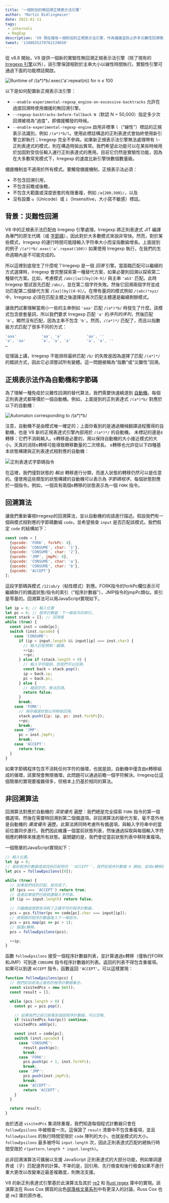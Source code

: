 ```yaml
---
title: '一個附加的無回溯正規表示法引擎'
author: 'Martin Bidlingmaier'
date: 2021-01-11
tags:
 - internals
 - RegExp
description: 'V8 現在擁有一個附加的正規表示法引擎，作為備援並防止許多災難性回溯情況。'
tweet: '1348635270762139650'
---
```

從 v8.8 開始，V8 提供一個新的實驗性無回溯正規表示法引擎（除了現有的 [Irregexp 引擎](https://blog.chromium.org/2009/02/irregexp-google-chromes-new-regexp.html)以外），該引擎保證相對於主串大小以線性時間執行。實驗性引擎可通過下面的功能標誌開啟。

<!--truncate-->
![Runtime of `/(a*)*b/.exec('a'.repeat(n))` for n ≤ 100](/_img/non-backtracking-regexp/runtime-plot.svg)

以下是如何配置新正規表示法引擎：

- `--enable-experimental-regexp_engine-on-excessive-backtracks` 允許在過度回溯時使用備援的無回溯引擎。
- `--regexp-backtracks-before-fallback N`（默認 N = 50,000）指定多少次回溯被視為“過度”，即備援觸發的時候。
- `--enable-experimental-regexp-engine` 啟用非標準 `l`（“線性”）標誌的正規表示法識別，例如 `/(a*)*b/l`。使用此標誌構造的正則表達式會始終使用新引擎立即執行；Irregexp 完全不參與。如果新正規表示法引擎無法處理帶有 `l`-正則表達式的模式，則在構造時拋出異常。我們希望此功能可以在某些時候用於加固對受信任輸入運行正則表達式的應用。目前它仍然是實驗性功能，因為在大多數常見模式下，Irregexp 的速度比新引擎快數個數量級。

備援機制並不適用於所有模式。要觸發備援機制，正規表示法必須：

- 不包含回溯引用，
- 不包含前瞻或後瞻，
- 不包含大範圍或深度嵌套的有限重複，例如 `/a{200,500}/`，以及
- 沒有設置 `u`（Unicode）或 `i`（Insensitive，大小寫不敏感）標誌。

## 背景：災難性回溯

V8 中的正規表示法匹配由 Irregexp 引擎處理。Irregexp 將正則表達式 JIT 編譯為專門的原生代碼（或 [字節碼](/blog/regexp-tier-up)），因此對於大多數模式來說非常快。然而，對於某些模式，Irregexp 的運行時間可能隨輸入字符串大小而呈指數級增長。上面提到的例子 `/(a*)*b/.exec('a'.repeat(100))` 如果使用 Irregexp 執行，在我們的生命週期內是不可能完成的。

所以這裡到底發生了什麼呢？Irregexp 是一個 *回溯* 引擎。當面臨匹配可以繼續的方式選擇時，Irregexp 會完整探索第一種替代方案，如果必要則回溯以探索第二種替代方案。比如，考慮模式 `/abc|[az][by][0-9]/` 與主串 `'ab3'` 匹配。此時 Irregexp 嘗試首先匹配 `/abc/`，並在第二個字符失敗。然後它回溯兩個字符並成功匹配第二個替代方案 `/[az][by][0-9]/`。在帶有量詞的模式例如 `/(abc)*xyz/` 中，Irregexp 必須在匹配主體之後選擇是再次匹配主體還是繼續剩餘模式。

讓我們試著理解當用小一些的主串例如 `'aaa'` 匹配 `/(a*)*b/` 時發生了什麼。該模式包含嵌套量詞，所以我們要求 Irregexp 匹配 `'a'` 的*序列的序列*，然後匹配 `'b'`。顯然沒有匹配，因為主串不包含 `'b'`。然而，`/(a*)*/` 匹配了，而且以指數級方式匹配了很多不同的方式：

```js
'aaa'           'aa', 'a'           'aa', ''
'a', 'aa'       'a', 'a', 'a'       'a', 'a', ''
…
```

從理論上講，Irregexp 不能排除最終匹配 `/b/` 的失敗是因為選擇了匹配 `/(a*)*/` 的錯誤方式，因此它必須嘗試所有變體。這一問題被稱為“指數”或“災難性”回溯。

## 正規表示法作為自動機和字節碼

為了理解一種免疫於災難性回溯的替代算法，我們需要快速繞道到 [自動機](https://en.wikipedia.org/wiki/Nondeterministic_finite_automaton)。每個正則表達式都等價於一個自動機。例如，上面提到的正則表達式 `/(a*)*b/` 對應於以下的自動機：

![Automaton corresponding to `/(a*)*b/`](/_img/non-backtracking-regexp/example-automaton.svg)

注意，自動機不是由模式唯一確定的；上面你看到的是通過機械翻譯過程獲得的自動機，也是 V8 新的正規表達式引擎內部用於 `/(a*)*/` 的自動機。
未標記的邊是ε轉移：它們不消耗輸入。ε轉移是必要的，用以保持自動機的大小接近模式的大小。天真的消除ε轉移可能導致轉移數量的二次增長。
ε轉移也允許從以下四種基本狀態構建與正則表達式相對應的自動機：

![正則表達式字節碼指令](/_img/non-backtracking-regexp/state-types.svg)

在這裡，我們僅對狀態的 *輸出* 轉移進行分類，而進入狀態的轉移仍然可以是任意的。僅使用這些類型的狀態構建的自動機可以表示為 *字節碼程序*，每個狀態對應於一個指令。例如，一個具有兩個ε轉移的狀態表示為一個 `FORK` 指令。

## 回溯算法

讓我們重新審視Irregexp的回溯算法，並以自動機的術語進行描述。假設我們有一個與模式相對應的字節碼數組 `code`，並希望檢查 `input` 是否匹配該模式。我們假定 `code` 的結構如下：

```js
const code = [
  {opcode: 'FORK', forkPc: 4},
  {opcode: 'CONSUME', char: '1'},
  {opcode: 'CONSUME', char: '2'},
  {opcode: 'JMP', jmpPc: 6},
  {opcode: 'CONSUME', char: 'a'},
  {opcode: 'CONSUME', char: 'b'},
  {opcode: 'ACCEPT'}
];
```

這段字節碼與模式 `/12|ab/y`（粘性模式）對應。FORK指令的forkPc欄位表示可繼續執行的備選狀態/指令的索引（“程序計數器”），JMP指令的jmpPc類似。索引是零基的。回溯算法可以用JavaScript實現如下。

```js
let ip = 0; // 輸入位置
let pc = 0; // 程序計數器：下一條指令的索引。
const stack = []; // 回溯棧
while (true) {
  const inst = code[pc];
  switch (inst.opcode) {
    case 'CONSUME':
      if (ip < input.length && input[ip] === inst.char) {
        // 輸入匹配預期：繼續。
        ++ip;
        ++pc;
      } else if (stack.length > 0) {
        // 輸入字符錯誤，但我們可以回溯。
        const back = stack.pop();
        ip = back.ip;
        pc = back.pc;
      } else {
        // 錯誤字符，無法回溯。
        return false;
      }
      break;
    case 'FORK':
      // 保存備選狀態以供稍後回溯。
      stack.push({ip: ip, pc: inst.forkPc});
      ++pc;
      break;
    case 'JMP':
      pc = inst.jmpPc;
      break;
    case 'ACCEPT':
      return true;
  }
}
```

如果字節碼程序包含不消耗任何字符的循環，也就是說，自動機中僅含由ε轉移組成的循環，該實現會無限循環。此問題可以通過前瞻一個字符解決。Irregexp比這個簡單的實現要複雜得多，但根本上仍基於相同的算法。

## 非回溯算法

回溯算法對應於自動機的 *深度優先* 遍歷：我們總是完全探索 `FORK` 指令的第一個備選項，然後在需要時回溯到第二個備選項。非回溯算法的替代方案，毫不意外地是自動機的 *廣度優先* 遍歷。此算法將同時考慮所有備選項，與輸入字符串中的當前位置同步進行。我們因此維護一個當前狀態列表，然後通過採取與每個輸入字符相應的轉移來推進所有狀態。最關鍵的是，我們會從當前狀態列表中移除重複項。

一個簡單的JavaScript實現如下：

```js
// 輸入位置。
let ip = 0;
// 當前程序計數器值或找到匹配時的 `'ACCEPT'`。我們從程序計數器 0 開始，並按ε轉移跟進。
let pcs = followEpsilons([0]);

while (true) {
  // 如果我們找到匹配，就完成了。
  if (pcs === 'ACCEPT') return true;
  // 或者如果我們已經耗盡輸入字符串。
  if (ip >= input.length) return false;

  // 只繼續處理那些消耗了正確字符的程序計數器。
  pcs = pcs.filter(pc => code[pc].char === input[ip]);
  // 將剩餘的程序計數器進入下一條指令。
  pcs = pcs.map(pc => pc + 1);
  // 跟進ε轉移。
  pcs = followEpsilons(pcs);

  ++ip;
}
```

函數 `followEpsilons` 接受一個程序計數器列表，並計算通過ε轉移（僅執行FORK和JMP）可到達 `CONSUME` 指令程序計數器的列表。返回的列表不得包含重複項。如果可以到達 `ACCEPT` 指令，函數返回 `'ACCEPT'`。可以這樣實現：

```js
function followEpsilons(pcs) {
  // 我們到目前為止看到的程序計數器集合。
  const visitedPcs = new Set();
  const result = [];

  while (pcs.length > 0) {
    const pc = pcs.pop();

    // 如果我們之前已經看到過該程序計數器，可以忽略。
    if (visitedPcs.has(pc)) continue;
    visitedPcs.add(pc);

    const inst = code[pc];
    switch (inst.opcode) {
      case 'CONSUME':
        result.push(pc);
        break;
      case 'FORK':
        pcs.push(pc + 1, inst.forkPc);
        break;
      case 'JMP':
        pcs.push(inst.jmpPc);
        break;
      case 'ACCEPT':
        return 'ACCEPT';
    }
  }

  return result;
}
```

由於透過 `visitedPcs` 集消除重複，我們知道每個程式計數器只會在 `followEpsilons` 中被檢查一次。這保證了 `result` 清單中不包含重複項，並且 `followEpsilons` 的執行時間受限於 `code` 陣列的大小，也就是模式的大小。`followEpsilons` 最多被呼叫 `input.length` 次，因此正則表達式匹配的總執行時間受限於 `𝒪(pattern.length * input.length)`。

此非回溯演算法可擴展以支援 JavaScript 正則表達式的大部分功能，例如單詞邊界或（子）匹配邊界的計算。不幸的是，回引用、先行檢查和後行檢查如果不進行重大更改以改變漸近最差複雜度，則無法支援。

V8 的新正則表達式引擎基於此演算法及其於 [re2](https://github.com/google/re2) 和 [Rust regex](https://github.com/rust-lang/regex) 庫中的實現。該演算法在 Russ Cox 撰寫的出色[部落格文章系列](https://swtch.com/~rsc/regexp/)中有更深入的討論，Russ Cox 也是 re2 庫的原作者。
